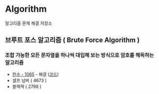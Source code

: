 # Algorithm
알고리즘 문제 해결 저장소

## 브루트 포스 알고리즘 ( Brute Force Algorithm )
### 조합 가능한 모든 문자열을 하나씩 대입해 보는 방식으로 암호를 해독하는 알고리즘
- [한수 - 1065](https://www.acmicpc.net/problem/1065) - 해결 ([코드](https://github.com/hkdong0694/Algorithm/blob/master/src/Problem_1065/Main.java))
- 셀프 넘버 ( 4673 ) 
- 블랙잭 ( 2798 )
